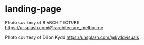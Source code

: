 # landing-page

Photo courtesy of R ARCHITECTURE
https://unsplash.com/@rarchitecture_melbourne

Photo courtesy of Dillon Kydd
https://unsplash.com/@kyddvisuals
